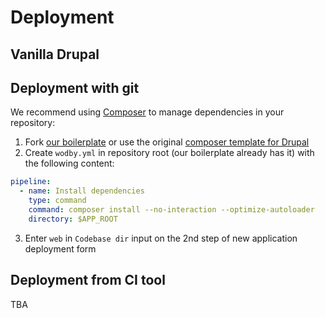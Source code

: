 # Deployment 

## Vanilla Drupal

## Deployment with git

We recommend using [Composer](https://getcomposer.org) to manage dependencies in your repository:

1. Fork [our boilerplate](https://github.com/wodby/drupal-composer) or use the original [composer template for Drupal](https://github.com/drupal-composer/drupal-project)
2. Create `wodby.yml` in repository root (our boilerplate already has it) with the following content:
  ```yml
  pipeline:
    - name: Install dependencies
      type: command
      command: composer install --no-interaction --optimize-autoloader
      directory: $APP_ROOT
  ```
3. Enter `web` in `Codebase dir` input on the 2nd step of new application deployment form

## Deployment from CI tool

TBA